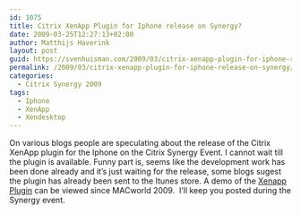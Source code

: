 ```yaml
---
id: 1075
title: Citrix XenApp Plugin for Iphone release on Synergy?
date: 2009-03-25T12:27:13+02:00
author: Matthijs Haverink
layout: post
guid: https://svenhuisman.com/2009/03/citrix-xenapp-plugin-for-iphone-release-on-synergy/
permalink: /2009/03/citrix-xenapp-plugin-for-iphone-release-on-synergy/
categories:
  - Citrix Synergy 2009
tags:
  - Iphone
  - XenApp
  - Xendesktop
---
```

On various blogs people are speculating about the release of the Citrix XenApp plugin for the Iphone on the Citrix Synergy Event. I cannot wait till the plugin is available. Funny part is, seems like the development work has been done already and it&#8217;s just waiting for the release, some blogs&nbsp;sugest the plugin&nbsp;has already been sent to the Itunes store. A demo of the <a class="" title="XenApp Plugin" href="https://www.iphoneclub.nl/23365/nieuwe-apps-coolgorilla-phrasebooks-typeit4me-xenapp/" target="_blank">Xenapp Plugin</a>&nbsp;can be viewed since MACworld 2009.&nbsp; I&#8217;ll keep you posted during the Synergy event.